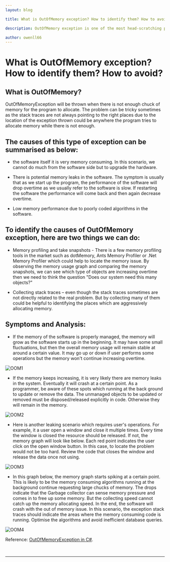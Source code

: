 ```yaml
---
layout: blog

title: What is OutOfMemory exception? How to identify them? How to avoid?

description: OutOfMemory exception is one of the most head-scratching problem to identify when debugging a software. This blog will discuss what OutOfMemory exception is and some typical symptoms of it and what the possible causes are.

author: owenll66
---
```


# What is OutOfMemory exception? How to identify them? How to avoid?

## What is OutOfMemory?

OutOfMemoryException will be thrown when there is not enough chuck of memory for the program to allocate. The problem can be tricky sometimes as the stack traces are not always pointing to the right places due to the location of the exception thrown could be anywhere the program tries to allocate memory while there is not enough.

## The causes of this type of exception can be summarised as below:

* the software itself it is very memory consuming. In this scenario, we cannot do much from the software side but to upgrade the hardware.

* There is potential memory leaks in the software. The symptom is usually that as we start up the program, the performance of the software will drop overtime as we usually refer to the software is slow. If restarting the software the performance will come back and then again decrease overtime.

* Low memory performance due to poorly coded algorithms in the software.  

## To identify the causes of OutOfMemory exception, here are two things we can do:

* Memory profiling and take snapshots - There is a few memory profiling tools in the market such as dotMemory, Ants Memory Profiler or .Net Memory Profiler which could help to locate the memory issue. By observing the memory usage graph and comparing the memory snapshots, we can see which type of objects are increasing overtime then we need to think the question "Does our system need this many objects?"

* Collecting stack traces – even though the stack traces sometimes are not directly related to the real problem. But by collecting many of them could be helpful to identifying the places which are aggressively allocating memory.

## Symptoms and Analysis:

* If the memory of the software is properly managed, the memory will grow as the software starts up in the beginning. It may have some small fluctuations, but then the overall memory usage will remain stable at around a certain value. It may go up or down if user performs some operations but the memory won't continue increasing overtime.

![OOM1](https://www.owenll66.com/blog-res/blog-OOM/OOM1.png)

* If the memory keeps increasing, it is very likely there are memory leaks in the system. Eventually it will crash at a certain point. As a programmer, be aware of these spots which running at the back ground to update or remove the data. The unmanaged objects to be updated or removed must be disposed/released explicitly in code. Otherwise they will remain in the memory.

![OOM2](https://www.owenll66.com/blog-res/blog-OOM/OOM2.png)

* Here is another leaking scenario which requires user's operations. For example, it a user open a window and close it multiple times. Every time the window is closed the resource should be released. If not, the memory graph will look like below. Each red point indicates the user click on the open window button. In this case, to locate the problem would not be too hard. Review the code that closes the window and release the data once not using.

![OOM3](https://www.owenll66.com/blog-res/blog-OOM/OOM3.png)

* In this graph below, the memory graph starts spiking at a certain point. This is likely to be the  memory consuming algorithms running at the background continue requesting large chucks of memory. The drops indicate that the Garbage collector can sense memory pressure and comes in to free up some memory. But the collecting speed cannot catch up the memory allocating speed. In the end, the software will crash with the out of memory issue. In this scenario, the exception stack traces should indicate the areas where the memory consuming code is running. Optimise the algorithms and avoid inefficient database queries.

![OOM4](https://www.owenll66.com/blog-res/blog-OOM/OOM4.png)

Reference: [OutOfMemoryException in C#](https://docs.microsoft.com/en-us/dotnet/api/system.outofmemoryexception?view=net-5.0#:%7E:text=An%20OutOfMemoryException%20exception%20has%20two,to%20successfully%20perform%20an%20operation. "OutOfMemoryException Class").

<br>

***

